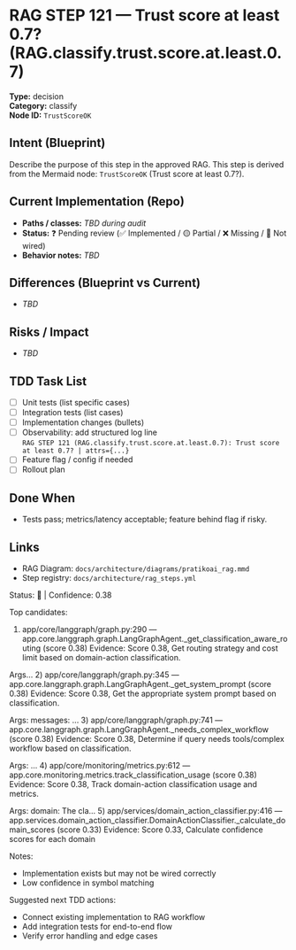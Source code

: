 # RAG STEP 121 — Trust score at least 0.7? (RAG.classify.trust.score.at.least.0.7)

**Type:** decision  
**Category:** classify  
**Node ID:** `TrustScoreOK`

## Intent (Blueprint)
Describe the purpose of this step in the approved RAG. This step is derived from the Mermaid node: `TrustScoreOK` (Trust score at least 0.7?).

## Current Implementation (Repo)
- **Paths / classes:** _TBD during audit_
- **Status:** ❓ Pending review (✅ Implemented / 🟡 Partial / ❌ Missing / 🔌 Not wired)
- **Behavior notes:** _TBD_

## Differences (Blueprint vs Current)
- _TBD_

## Risks / Impact
- _TBD_

## TDD Task List
- [ ] Unit tests (list specific cases)
- [ ] Integration tests (list cases)
- [ ] Implementation changes (bullets)
- [ ] Observability: add structured log line  
  `RAG STEP 121 (RAG.classify.trust.score.at.least.0.7): Trust score at least 0.7? | attrs={...}`
- [ ] Feature flag / config if needed
- [ ] Rollout plan

## Done When
- Tests pass; metrics/latency acceptable; feature behind flag if risky.

## Links
- RAG Diagram: `docs/architecture/diagrams/pratikoai_rag.mmd`
- Step registry: `docs/architecture/rag_steps.yml`


<!-- AUTO-AUDIT:BEGIN -->
Status: 🔌  |  Confidence: 0.38

Top candidates:
1) app/core/langgraph/graph.py:290 — app.core.langgraph.graph.LangGraphAgent._get_classification_aware_routing (score 0.38)
   Evidence: Score 0.38, Get routing strategy and cost limit based on domain-action classification.

Args...
2) app/core/langgraph/graph.py:345 — app.core.langgraph.graph.LangGraphAgent._get_system_prompt (score 0.38)
   Evidence: Score 0.38, Get the appropriate system prompt based on classification.

Args:
    messages: ...
3) app/core/langgraph/graph.py:741 — app.core.langgraph.graph.LangGraphAgent._needs_complex_workflow (score 0.38)
   Evidence: Score 0.38, Determine if query needs tools/complex workflow based on classification.

Args:
...
4) app/core/monitoring/metrics.py:612 — app.core.monitoring.metrics.track_classification_usage (score 0.38)
   Evidence: Score 0.38, Track domain-action classification usage and metrics.

Args:
    domain: The cla...
5) app/services/domain_action_classifier.py:416 — app.services.domain_action_classifier.DomainActionClassifier._calculate_domain_scores (score 0.33)
   Evidence: Score 0.33, Calculate confidence scores for each domain

Notes:
- Implementation exists but may not be wired correctly
- Low confidence in symbol matching

Suggested next TDD actions:
- Connect existing implementation to RAG workflow
- Add integration tests for end-to-end flow
- Verify error handling and edge cases
<!-- AUTO-AUDIT:END -->